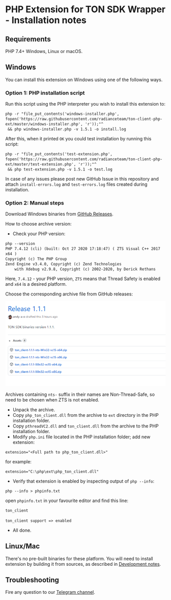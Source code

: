 # PHP Extension for TON SDK Wrapper - Installation notes

## Requirements

 PHP 7.4+
 Windows, Linux or macOS.
 
## Windows

You can install this extension on Windows using one of the following ways.

### Option 1: PHP installation script

Run this script using the PHP interpreter you wish to install this extension to:

```
php -r "file_put_contents('windows-installer.php', fopen('https://raw.githubusercontent.com/radianceteam/ton-client-php-ext/master/windows-installer.php', 'r'));"^
 && php windows-installer.php -v 1.5.1 -o install.log
```

After this, when it printed `OK` you could test installation by running this script:

```
php -r "file_put_contents('test-extension.php', fopen('https://raw.githubusercontent.com/radianceteam/ton-client-php-ext/master/test-extension.php', 'r'));"^
 && php test-extension.php -v 1.5.1 -o test.log
```

In case of any issues please post new GitHub Issue in this repository and attach `install-errors.log` and `test-errors.log`
files created during installation.

### Option 2: Manual steps

Download Windows binaries from [GitHub Releases](https://github.com/radianceteam/ton-client-php-ext/releases).

How to choose archive version:

 - Check your PHP version:

```
php --version
PHP 7.4.12 (cli) (built: Oct 27 2020 17:18:47) ( ZTS Visual C++ 2017 x64 )
Copyright (c) The PHP Group
Zend Engine v3.4.0, Copyright (c) Zend Technologies
    with Xdebug v2.9.8, Copyright (c) 2002-2020, by Derick Rethans
```

Here, `7.4.12` - your PHP version, `ZTS` means that Thread Safety is enabled and `x64` is a desired platform.

Choose the corresponding archive file from GitHub releases:

![image alt ><](images/win32-release-version.png)

Archives containing `nts-` suffix in their names are Non-Thread-Safe, so need to be chosen when ZTS is not enabled.

 - Unpack the archive.
 - Copy `php_ton_client.dll` from the archive to `ext` directory in the PHP installation folder.
 - Copy `pthreadVC2.dll` and `ton_client.dll` from the archive to the PHP installation folder.
 - Modify `php.ini` file located in the PHP installation folder; add new extension:
```
extension="<Full path to php_ton_client.dll>"
```
for example:
```
extension="C:\php\ext\php_ton_client.dll"
```
 - Verify that extension is enabled by inspecting output of `php --info`:
```
php --info > phpinfo.txt 
``` 
open `phpinfo.txt` in your favourite editor and find this line:
```
ton_client

ton_client support => enabled
```
 - All done.

## Linux/Mac

There's no pre-built binaries for these platform. You will need to install 
extension by building it from sources, as described in [Development notes](development.md#linuxmac).

## Troubleshooting

Fire any question to our [Telegram channel](https://t.me/RADIANCE_TON_SDK).
 